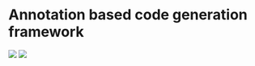 Annotation based code generation framework
=====

[![][godoc-img]][godoc-url] [![][coveralls-img]][coveralls-url]

[godoc-img]: https://godoc.org/github.com/index0h/go-annotation/annotation?status.svg
[godoc-url]: https://godoc.org/github.com/index0h/go-annotation/annotation
[coveralls-img]: https://coveralls.io/repos/github/index0h/go-annotation/badge.svg?branch=master
[coveralls-url]: https://coveralls.io/github/index0h/go-annotation?branch=master
